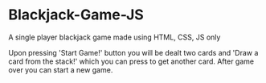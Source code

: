 # Blackjack-Game-JS
A single player blackjack game made using HTML, CSS, JS only

Upon pressing 'Start Game!' button you will be dealt two cards and 'Draw a card from the stack!' which you can press to get another card.
After game over you can start a new game.
